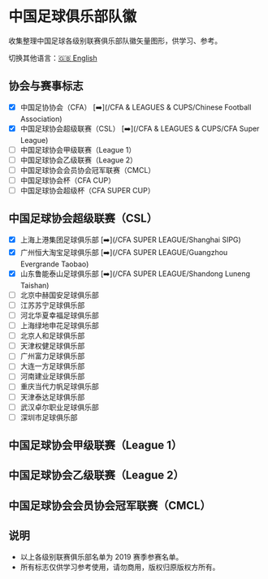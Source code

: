 # 中国足球俱乐部队徽

收集整理中国足球各级别联赛俱乐部队徽矢量图形，供学习、参考。

切换其他语言：[🇬🇧 English](/README.en.md)

## 协会与赛事标志

- [x] 中国足协协会（CFA） [➡️](/CFA & LEAGUES & CUPS/Chinese Football Association)
- [x] 中国足球协会超级联赛（CSL） [➡️](/CFA & LEAGUES & CUPS/CFA Super League)
- [ ] 中国足球协会甲级联赛（League 1）
- [ ] 中国足球协会乙级联赛（League 2）
- [ ] 中国足球协会会员协会冠军联赛（CMCL）
- [ ] 中国足球协会杯（CFA CUP）
- [ ] 中国足球协会超级杯（CFA SUPER CUP）

## 中国足球协会超级联赛（CSL）

- [x] 上海上港集团足球俱乐部 [➡️](/CFA SUPER LEAGUE/Shanghai SIPG)
- [x] 广州恒大淘宝足球俱乐部 [➡️](/CFA SUPER LEAGUE/Guangzhou Evergrande Taobao)
- [x] 山东鲁能泰山足球俱乐部 [➡️](/CFA SUPER LEAGUE/Shandong Luneng Taishan)
- [ ] 北京中赫国安足球俱乐部
- [ ] 江苏苏宁足球俱乐部
- [ ] 河北华夏幸福足球俱乐部
- [ ] 上海绿地申花足球俱乐部
- [ ] 北京人和足球俱乐部
- [ ] 天津权健足球俱乐部
- [ ] 广州富力足球俱乐部
- [ ] 大连一方足球俱乐部
- [ ] 河南建业足球俱乐部
- [ ] 重庆当代力帆足球俱乐部
- [ ] 天津泰达足球俱乐部
- [ ] 武汉卓尔职业足球俱乐部
- [ ] 深圳市足球俱乐部

## 中国足球协会甲级联赛（League 1）

## 中国足球协会乙级联赛（League 2）

## 中国足球协会会员协会冠军联赛（CMCL）

## 说明

- 以上各级别联赛俱乐部名单为 2019 赛季参赛名单。
- 所有标志仅供学习参考使用，请勿商用，版权归原版权方所有。
